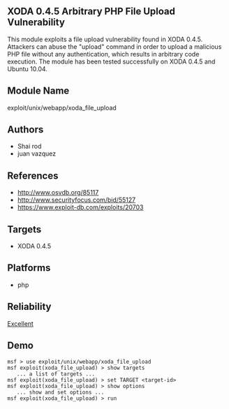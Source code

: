## XODA 0.4.5 Arbitrary PHP File Upload Vulnerability

This module exploits a file upload vulnerability found in 
XODA 0.4.5. Attackers can abuse the "upload" command in 
order to upload a malicious PHP file without any 
authentication, which results in arbitrary code execution. 
The module has been tested successfully on XODA 0.4.5 and 
Ubuntu 10.04.


## Module Name
exploit/unix/webapp/xoda_file_upload

## Authors
* Shai rod
* juan vazquez


## References
* http://www.osvdb.org/85117
* http://www.securityfocus.com/bid/55127
* https://www.exploit-db.com/exploits/20703



## Targets
* XODA 0.4.5


## Platforms
* php

## Reliability
[Excellent](https://github.com/rapid7/metasploit-framework/wiki/Exploit-Ranking)

## Demo

```
msf > use exploit/unix/webapp/xoda_file_upload
msf exploit(xoda_file_upload) > show targets
   ... a list of targets ...
msf exploit(xoda_file_upload) > set TARGET <target-id>
msf exploit(xoda_file_upload) > show options
   ... show and set options ...
msf exploit(xoda_file_upload) > run
```
    
    